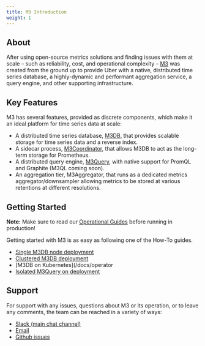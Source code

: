 ```yaml
---
title: M3 Introduction
weight: 1
---
```



## About

After using open-source metrics solutions and finding issues with them at scale – such as reliability, cost, and
operational complexity – [M3](https://github.com/m3db/m3) was created from the ground up to provide Uber with a
native, distributed time series database, a highly-dynamic and performant aggregation service, a query engine, and
other supporting infrastructure.

## Key Features

M3 has several features, provided as discrete components, which make it an ideal platform for time series data at scale:

-   A distributed time series database, [M3DB](/docs/m3db/), that provides scalable storage for time series data and a reverse index.
-   A sidecar process, [M3Coordinator](/docs/integrations/prometheus), that allows M3DB to act as the long-term storage for Prometheus.
-   A distributed query engine, [M3Query](/docs/m3query), with native support for PromQL and Graphite (M3QL coming soon).
    <!-- Add M3Aggregator link -->
-   An aggregation tier, M3Aggregator, that runs as a dedicated metrics aggregator/downsampler allowing metrics to be stored at various retentions at different resolutions.

## Getting Started

**Note:** Make sure to read our [Operational Guides](/docs/operational_guide) before running in production!

Getting started with M3 is as easy as following one of the How-To guides.

-   [Single M3DB node deployment](/docs/quickstart)
-   [Clustered M3DB deployment](/docs/how_to/cluster_hard_way)
-   [M3DB on Kubernetes](/docs/operator
-   [Isolated M3Query on deployment](/docs/how_to/query)

## Support

For support with any issues, questions about M3 or its operation, or to leave any comments, the team can be
reached in a variety of ways:

-   [Slack (main chat channel)](http://bit.ly/m3slack)
-   [Email](https://groups.google.com/forum/#!forum/m3db)
-   [Github issues](https://github.com/m3db/m3/issues)
